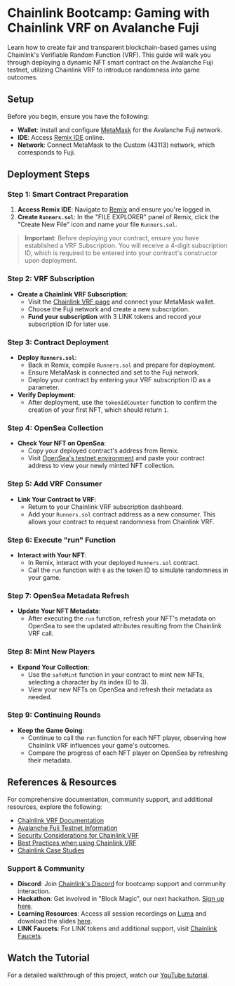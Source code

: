 # Chainlink Bootcamp: Gaming with Chainlink VRF on Avalanche Fuji

Learn how to create fair and transparent blockchain-based games using Chainlink's Verifiable Random Function (VRF). This guide will walk you through deploying a dynamic NFT smart contract on the Avalanche Fuji testnet, utilizing Chainlink VRF to introduce randomness into game outcomes.

## Setup

Before you begin, ensure you have the following:

- **Wallet**: Install and configure [MetaMask](https://metamask.io/) for the Avalanche Fuji network.
- **IDE**: Access [Remix IDE](https://remix.ethereum.org/) online.
- **Network**: Connect MetaMask to the Custom (43113) network, which corresponds to Fuji.

## Deployment Steps

### Step 1: Smart Contract Preparation

1. **Access Remix IDE**: Navigate to [Remix](https://remix.ethereum.org/) and ensure you're logged in.
2. **Create `Runners.sol`**: In the "FILE EXPLORER" panel of Remix, click the "Create New File" icon and name your file `Runners.sol`.

> **Important**: Before deploying your contract, ensure you have established a VRF Subscription. You will receive a 4-digit subscription ID, which is required to be entered into your contract's constructor upon deployment.

### Step 2: VRF Subscription

- **Create a Chainlink VRF Subscription**:
  - Visit the [Chainlink VRF page]([https://vrf.chain.link/](https://vrf.chain.link/)) and connect your MetaMask wallet.
  - Choose the Fuji network and create a new subscription.
  - **Fund your subscription** with 3 LINK tokens and record your subscription ID for later use.

### Step 3: Contract Deployment

- **Deploy `Runners.sol`**:
  - Back in Remix, compile `Runners.sol` and prepare for deployment.
  - Ensure MetaMask is connected and set to the Fuji network.
  - Deploy your contract by entering your VRF subscription ID as a parameter.
- **Verify Deployment**:
  - After deployment, use the `tokenIdCounter` function to confirm the creation of your first NFT, which should return `1`.

### Step 4: OpenSea Collection

- **Check Your NFT on OpenSea**:
  - Copy your deployed contract's address from Remix.
  - Visit [OpenSea's testnet environment](https://testnets.opensea.io/) and paste your contract address to view your newly minted NFT collection.

### Step 5: Add VRF Consumer

- **Link Your Contract to VRF**:
  - Return to your Chainlink VRF subscription dashboard.
  - Add your `Runners.sol` contract address as a new consumer. This allows your contract to request randomness from Chainlink VRF.

### Step 6: Execute "run" Function

- **Interact with Your NFT**:
  - In Remix, interact with your deployed `Runners.sol` contract.
  - Call the `run` function with `0` as the token ID to simulate randomness in your game.

### Step 7: OpenSea Metadata Refresh

- **Update Your NFT Metadata**:
  - After executing the `run` function, refresh your NFT's metadata on OpenSea to see the updated attributes resulting from the Chainlink VRF call.

### Step 8: Mint New Players

- **Expand Your Collection**:
  - Use the `safeMint` function in your contract to mint new NFTs, selecting a character by its index (0 to 3).
  - View your new NFTs on OpenSea and refresh their metadata as needed.

### Step 9: Continuing Rounds

- **Keep the Game Going**:
  - Continue to call the `run` function for each NFT player, observing how Chainlink VRF influences your game's outcomes.
  - Compare the progress of each NFT player on OpenSea by refreshing their metadata.

## References & Resources

For comprehensive documentation, community support, and additional resources, explore the following:

- [Chainlink VRF Documentation](https://docs.chain.link/docs/vrf/v2/)
- [Avalanche Fuji Testnet Information](https://docs.chain.link/vrf/v2/subscription/supported-networks#avalanche-fuji-testnet)
- [Security Considerations for Chainlink VRF](https://docs.chain.link/vrf/v2/security)
- [Best Practices when using Chainlink VRF](https://docs.chain.link/vrf/v2/best-practices)
- [Chainlink Case Studies](https://chain.link/case-studies/nba)

### Support & Community

- **Discord**: Join [Chainlink's Discord](https://chain.link/discord) for bootcamp support and community interaction.
- **Hackathon**: Get involved in "Block Magic", our next hackathon. [Sign up here](https://chn.lk/3xjhPDy).
- **Learning Resources**: Access all session recordings on [Luma](https://lu.ma/ChainlinkBootcamp2024) and download the slides [here](https://docs.google.com/presentation/d/e/2PACX-1vSnf4bZHTmpZW8s_PKwkS2wT0ZbHmMygg1JKGlvElaS9G0v9wA5kUr_8sJbkGEJZ5cM6y6a3U0a_5t1/pub?start=false&loop=false&delayms=3000).
- **LINK Faucets**: For LINK tokens and additional support, visit [Chainlink Faucets](https://faucets.chain.link).

## Watch the Tutorial

For a detailed walkthrough of this project, watch our [YouTube tutorial](https://www.youtube.com/watch?v=dch8NW4-acw).
